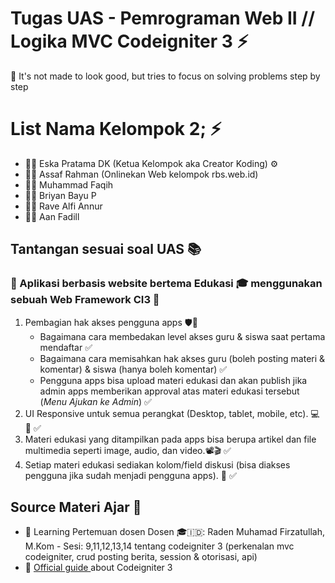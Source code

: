 # Tugas UAS - Pemrograman Web II // Logika MVC Codeigniter 3 ⚡️ 

🎯 It's not made to look good, but tries to focus on solving problems step by step


# List Nama Kelompok 2; ⚡️ 
- 🧑‍💻 Eska Pratama DK (Ketua Kelompok aka Creator Koding) ⚙
- 👨‍💻 Assaf Rahman (Onlinekan Web kelompok rbs.web.id)
- 👨‍💻 Muhammad Faqih
- 👨‍💻 Briyan Bayu P
- 👨‍💻 Rave Alfi Annur
- 👨‍💻 Aan Fadill

## Tantangan sesuai soal UAS 📚
### 🔗 Aplikasi berbasis website bertema Edukasi 🎓 menggunakan sebuah Web Framework CI3 🛫
1. Pembagian hak akses pengguna apps 🛡🔐
    - Bagaimana cara membedakan level akses guru & siswa saat pertama mendaftar ✅
    - Bagaimana cara memisahkan hak akses guru (boleh posting materi & komentar) & siswa (hanya boleh komentar) ✅
    - Pengguna apps bisa upload materi edukasi dan akan publish jika admin apps memberikan approval atas materi edukasi tersebut (_Menu Ajukan ke Admin_) ✅
2. UI Responsive untuk semua perangkat (Desktop, tablet, mobile, etc). 💻 📲 ✅
3. Materi edukasi yang ditampilkan pada apps bisa berupa artikel dan file multimedia seperti image, audio, dan video.📽🎬 ✅
4. Setiap materi edukasi sediakan kolom/field diskusi (bisa diakses pengguna jika sudah menjadi pengguna apps). 📝 ✅


## Source Materi Ajar 📡
- 📖 Learning Pertemuan dosen Dosen 🎓🇮🇩: Raden Muhamad Firzatullah, M.Kom - Sesi: 9,11,12,13,14 tentang codeigniter 3 (perkenalan mvc codeigniter, crud posting berita, session & otorisasi, api)
- 📕 [Official guide ](https://www.codeigniter.com/userguide3/tutorial/static_pages.html) about Codeigniter 3


